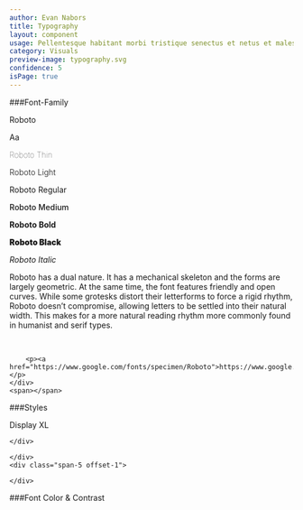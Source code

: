 ```yaml
---
author: Evan Nabors
title: Typography
layout: component
usage: Pellentesque habitant morbi tristique senectus et netus et malesuada fames ac turpis egestas. Integer elementum non erat ut ornare. Phasellus non massa tellus. Nam ut massa et nisi auctor aliquet ac sollicitudin risus. Maecenas non consequat ante. Nunc sapien odio, euismod at tortor sed, scelerisque vehicula leo. Pellentesque a molestie arcu.
category: Visuals
preview-image: typography.svg
confidence: 5
isPage: true
---
```


###Font-Family

<div class="rs-row ">
	<div class="span-2">
		<div class="font-tease">
			<p>Roboto</p>	
			<span>Aa</span>	
		</div>
	</div>
	<div class="span-3 offset-1">
		<p style="font-weight: 100;">Roboto Thin</p>
		<p style="font-weight: 300;">Roboto Light</p>
		<p style="font-weight: 400;">Roboto Regular</p>
		<p style="font-weight: 500;">Roboto Medium</p>
		<p style="font-weight: 700;">Roboto Bold</p>
		<p style="font-weight: 900;">Roboto Black</p>
		<p style="font-weight: 400; font-style: italic;">Roboto Italic</p>
	</div>
	<div class="span-6">
		<p>Roboto has a dual nature. It has a mechanical skeleton and the forms are largely geometric. At the same time, the font features friendly and open curves. While some grotesks distort their letterforms to force a rigid rhythm, Roboto doesn’t compromise, allowing letters to be settled into their natural width. This makes for a more natural reading rhythm more commonly found in humanist and serif types.</p>
		<br>

		<p><a href="https://www.google.com/fonts/specimen/Roboto">https://www.google.com/fonts/specimen/Roboto</a></p>
	</div>
	<span></span>
</div>

###Styles

<div class="rs-row">
	<div class="span-3">
		<p>Display XL</p>
	</div>
	<div class="span-5 offset-1">
		
	</div>
</div>
<div class="rs-row">
	<div class="span-3">
		
	</div>
	<div class="span-5 offset-1">
		
	</div>
</div>



###Font Color & Contrast
